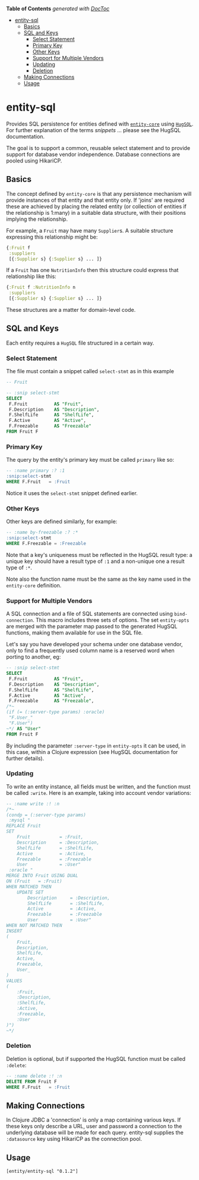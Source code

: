 <!-- START doctoc generated TOC please keep comment here to allow auto update -->
<!-- DON'T EDIT THIS SECTION, INSTEAD RE-RUN doctoc TO UPDATE -->
**Table of Contents**  *generated with [DocToc](https://github.com/thlorenz/doctoc)*

- [entity-sql](#entity-sql)
    - [Basics](#basics)
    - [SQL and Keys](#sql-and-keys)
        - [Select Statement](#select-statement)
        - [Primary Key](#primary-key)
        - [Other Keys](#other-keys)
        - [Support for Multiple Vendors](#support-for-multiple-vendors)
        - [Updating](#updating)
        - [Deletion](#deletion)
    - [Making Connections](#making-connections)
    - [Usage](#usage)

<!-- END doctoc generated TOC please keep comment here to allow auto update -->

# entity-sql

Provides SQL persistence for entities defined with [`entity-core`](https://github.com/inqwell/entity-core)
using [`HugSQL`](https://www.hugsql.org). For further explanation of the
terms _snippets_ ... please see the HugSQL documentation.

The goal is to support a common, reusable select statement and to
provide support for database vendor independence. Database connections
are pooled using HikariCP.

## Basics
The concept defined by `entity-core` is that any persistence mechanism
will provide instances of that entity and that entity only. If 'joins'
are required these are achieved by placing the related entity (or
collection of entities if the relationship is 1:many) in a suitable
data structure, with their positions implying the relationship.

For example, a `Fruit` may have many `Supplier`s. A suitable structure
expressing this relationship might be:

```clojure
{:Fruit f
 :suppliers
 [{:Supplier s} {:Supplier s} ... ]}
```

If a `Fruit` has one `NutritionInfo` then this structure could express
that relationship like this:

```clojure
{:Fruit f :NutritionInfo n
 :suppliers
 [{:Supplier s} {:Supplier s} ... ]}
```

These structures are a matter for domain-level code.

## SQL and Keys
Each entity requires a `HugSQL` file structured in a certain way.

### Select Statement
The file must contain a snippet called `select-stmt` as in this example
```SQL
-- Fruit

-- :snip select-stmt
SELECT
 F.Fruit          AS "Fruit",
 F.Description    AS "Description",
 F.ShelfLife      AS "ShelfLife",
 F.Active         AS "Active",
 F.Freezable      AS "Freezable"
FROM Fruit F
```

### Primary Key
The query by the entity's primary key must be called `primary` like so:
```SQL
-- :name primary :? :1
:snip:select-stmt
WHERE F.Fruit   = :Fruit
```
Notice it uses the `select-stmt` snippet defined earlier.

### Other Keys
Other keys are defined similarly, for example:
```sql
-- :name by-freezable :? :*
:snip:select-stmt
WHERE F.Freezable = :Freezable
```
Note that a key's uniqueness must be reflected in the HugSQL
result type: a unique key should have a result type of `:1` and
a non-unique one a result type of `:*`.

Note also the function name must be the same as the key name used
in the `entity-core` definition.

### Support for Multiple Vendors
A SQL connection and a file of SQL statements are connected
using `bind-connection`. This macro includes
three sets of options. The set `entity-opts` are merged with the
parameter map passed to the generated HugSQL functions, making
them available for use in the SQL file.

Let's say you have developed your schema under one database vendor,
only to find a frequently used column name is a reserved word when
porting to another, eg:

```sql
-- :snip select-stmt
SELECT
 F.Fruit          AS "Fruit",
 F.Description    AS "Description",
 F.ShelfLife      AS "ShelfLife",
 F.Active         AS "Active",
 F.Freezable      AS "Freezable",
/*~
(if (= (:server-type params) :oracle)
 "F.User_"
 "F.User")
~*/ AS "User"
FROM Fruit F
```

By including the parameter `:server-type` in `entity-opts` it can be
used, in this case, within a Clojure expression (see HugSQL
documentation for further details).

### Updating
To write an entity instance, all fields must be written, and the
function must be called `:write`. Here is an example, taking into
account vendor variations:

```sql
-- :name write :! :n
/*~
(condp = (:server-type params)
 :mysql "
REPLACE Fruit
SET
    Fruit           = :Fruit,
    Description     = :Description,
    ShelfLife       = :ShelfLife,
    Active          = :Active,
    Freezable       = :Freezable
    User            = :User"
 :oracle "
MERGE INTO Fruit USING DUAL
ON (Fruit   = :Fruit)
WHEN MATCHED THEN
    UPDATE SET
        Description     = :Description,
        ShelfLife       = :ShelfLife,
        Active          = :Active,
        Freezable       = :Freezable
        User            = :User"
WHEN NOT MATCHED THEN
INSERT
(
    Fruit,
    Description,
    ShelfLife,
    Active,
    Freezable,
    User_
)
VALUES
(
    :Fruit,
    :Description,
    :ShelfLife,
    :Active,
    :Freezable,
    :User
)")
~*/
```

### Deletion
Deletion is optional, but if supported the HugSQL function must
be called `:delete`:

```sql
-- :name delete :! :n
DELETE FROM Fruit F
WHERE F.Fruit   = :Fruit
```

## Making Connections
In Clojure JDBC a 'connection' is only a map containing various
keys. If these keys only describe a URL, user and password
a connection to the underlying database will be made for each query.
entity-sql supplies the `:datasource` key using HikariCP as the
connection pool.

## Usage

`[entity/entity-sql "0.1.2"]`


